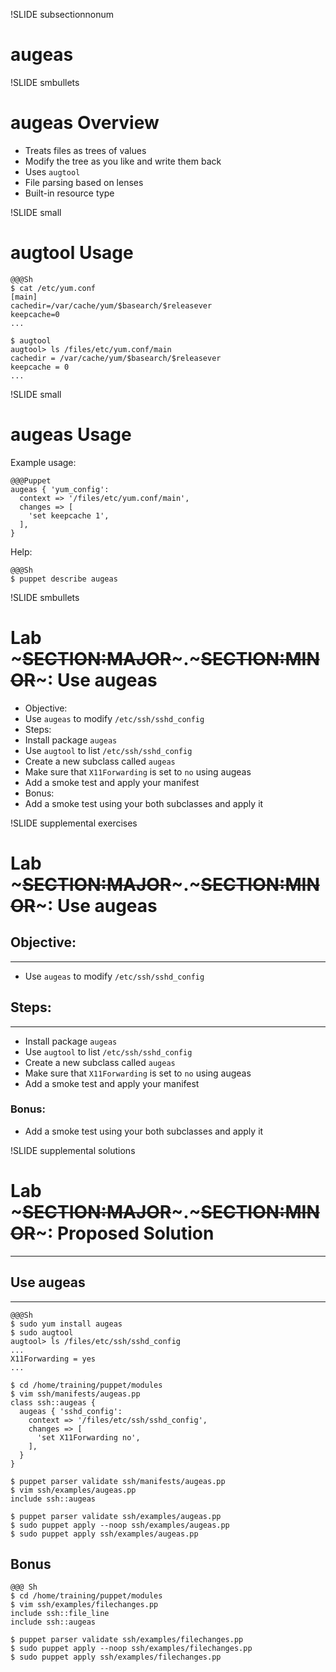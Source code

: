 !SLIDE subsectionnonum
# augeas

!SLIDE smbullets
# augeas Overview

* Treats files as trees of values
* Modify the tree as you like and write them back
* Uses `augtool`
* File parsing based on lenses
* Built-in resource type


!SLIDE small
# augtool Usage

    @@@Sh
    $ cat /etc/yum.conf
    [main]
    cachedir=/var/cache/yum/$basearch/$releasever
    keepcache=0
    ...

    $ augtool
    augtool> ls /files/etc/yum.conf/main
    cachedir = /var/cache/yum/$basearch/$releasever
    keepcache = 0
    ...


!SLIDE small
# augeas Usage

Example usage:

    @@@Puppet
    augeas { 'yum_config':
      context => '/files/etc/yum.conf/main',
      changes => [
        'set keepcache 1',
      ],
    }

Help:

    @@@Sh
    $ puppet describe augeas


!SLIDE smbullets
# Lab ~~~SECTION:MAJOR~~~.~~~SECTION:MINOR~~~: Use augeas

* Objective:
 * Use `augeas` to modify `/etc/ssh/sshd_config`
* Steps:
 * Install package `augeas`
 * Use `augtool` to list `/etc/ssh/sshd_config`
 * Create a new subclass called `augeas`
 * Make sure that `X11Forwarding` is set to `no` using augeas
 * Add a smoke test and apply your manifest 
* Bonus:
 * Add a smoke test using your both subclasses and apply it


!SLIDE supplemental exercises
# Lab ~~~SECTION:MAJOR~~~.~~~SECTION:MINOR~~~: Use augeas

## Objective:

****

* Use `augeas` to modify `/etc/ssh/sshd_config`

## Steps:

****

* Install package `augeas`
* Use `augtool` to list `/etc/ssh/sshd_config`
* Create a new subclass called `augeas`
* Make sure that `X11Forwarding` is set to `no` using augeas
* Add a smoke test and apply your manifest

### Bonus:

* Add a smoke test using your both subclasses and apply it


!SLIDE supplemental solutions
# Lab ~~~SECTION:MAJOR~~~.~~~SECTION:MINOR~~~: Proposed Solution

****

## Use augeas

****

    @@@Sh
    $ sudo yum install augeas
    $ sudo augtool
    augtool> ls /files/etc/ssh/sshd_config
    ...
    X11Forwarding = yes
    ...

    $ cd /home/training/puppet/modules
    $ vim ssh/manifests/augeas.pp
    class ssh::augeas {
      augeas { 'sshd_config':
        context => '/files/etc/ssh/sshd_config',
        changes => [
          'set X11Forwarding no',
        ],
      }
    }

    $ puppet parser validate ssh/manifests/augeas.pp
    $ vim ssh/examples/augeas.pp
    include ssh::augeas

    $ puppet parser validate ssh/examples/augeas.pp 
    $ sudo puppet apply --noop ssh/examples/augeas.pp
    $ sudo puppet apply ssh/examples/augeas.pp

## Bonus

    @@@ Sh
    $ cd /home/training/puppet/modules
    $ vim ssh/examples/filechanges.pp
    include ssh::file_line
    include ssh::augeas

    $ puppet parser validate ssh/examples/filechanges.pp
    $ sudo puppet apply --noop ssh/examples/filechanges.pp
    $ sudo puppet apply ssh/examples/filechanges.pp
